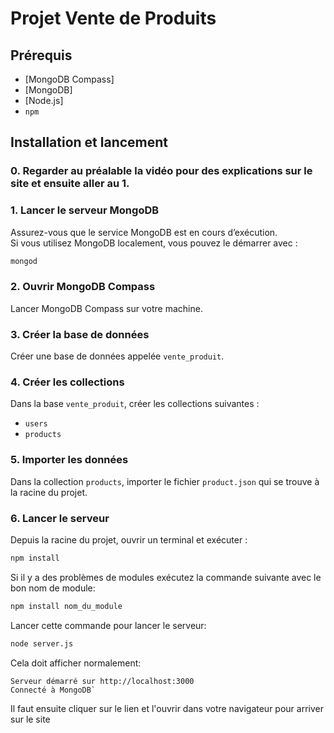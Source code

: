 # Projet Vente de Produits

## Prérequis

- [MongoDB Compass]
- [MongoDB]
- [Node.js]
- `npm`

## Installation et lancement

### 0. Regarder au préalable la vidéo pour des explications sur le site et ensuite aller au 1.

### 1. Lancer le serveur MongoDB

Assurez-vous que le service MongoDB est en cours d’exécution.  
Si vous utilisez MongoDB localement, vous pouvez le démarrer avec :

```bash
mongod
```

### 2. Ouvrir MongoDB Compass

Lancer MongoDB Compass sur votre machine.

### 3. Créer la base de données

Créer une base de données appelée `vente_produit`.

### 4. Créer les collections

Dans la base `vente_produit`, créer les collections suivantes :

- `users`
- `products`

### 5. Importer les données

Dans la collection `products`, importer le fichier `product.json` qui se trouve à la racine du projet.

### 6. Lancer le serveur

Depuis la racine du projet, ouvrir un terminal et exécuter :

```bash
npm install
```
Si il y a des problèmes de modules exécutez la commande suivante avec le bon nom de module:

```bash
npm install nom_du_module
```
Lancer cette commande pour lancer le serveur:

```bash
node server.js
```
Cela doit afficher normalement:
```
Serveur démarré sur http://localhost:3000
Connecté à MongoDB`
```
Il faut ensuite cliquer sur le lien et l'ouvrir dans votre navigateur pour arriver sur le site
